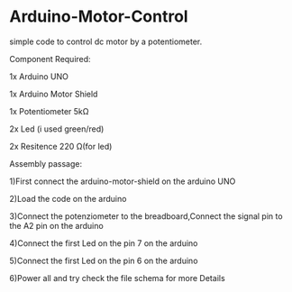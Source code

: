 # Arduino-Motor-Control
simple code to control dc motor by a potentiometer.

Component Required:

1x Arduino UNO

1x Arduino Motor Shield

1x Potentiometer 5kΩ

2x Led (i used green/red)

2x Resitence 220 Ω(for led)

Assembly passage:

1)First connect the arduino-motor-shield on the arduino UNO

2)Load the code on the arduino

3)Connect the potenziometer to the breadboard,Connect the signal pin to the A2 pin on the arduino

4)Connect the first Led on the pin 7 on the arduino 

5)Connect the first Led on the pin 6 on the arduino

6)Power all and try check the file schema for more Details
